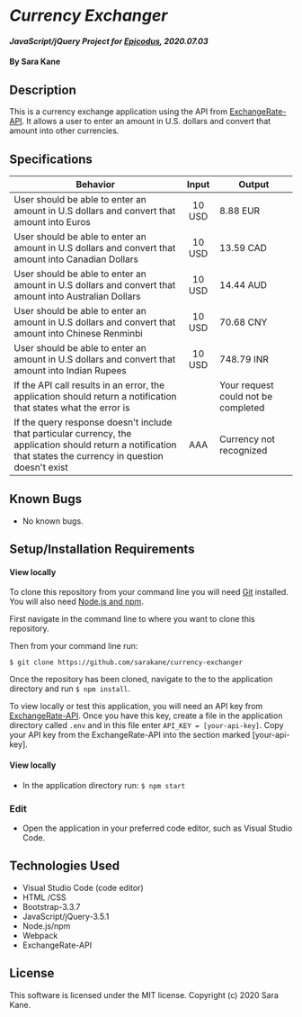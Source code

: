 # _Currency Exchanger_

#### _JavaScript/jQuery Project for [Epicodus](https://www.epicodus.com/), 2020.07.03_

#### By **Sara Kane**

## Description
This is a currency exchange application using the API from [ExchangeRate-API](https://www.exchangerate-api.com/). It allows a user to enter an amount in U.S. dollars and convert that amount into other currencies. 

## Specifications

| Behavior                                                                                                                                                        |  Input | Output                              |
|-----------------------------------------------------------------------------------------------------------------------------------------------------------------|:------:|-------------------------------------|
| User should be able to enter an amount in U.S dollars and convert that amount into Euros                                                                        | 10 USD | 8.88 EUR                            |
| User should be able to enter an amount in U.S dollars and convert that amount into Canadian Dollars                                                             | 10 USD | 13.59 CAD                           |
| User should be able to enter an amount in U.S dollars and convert that amount into Australian Dollars                                                           | 10 USD | 14.44 AUD                           |
| User should be able to enter an amount in U.S dollars and convert that amount into Chinese Renminbi                                                             | 10 USD | 70.68 CNY                           |
| User should be able to enter an amount in U.S dollars and convert that amount into Indian Rupees                                                                | 10 USD | 748.79 INR                          |
| If the API call results in an error, the application should return a notification that states what the error is                                                 |        | Your request could not be completed |
| If the query response doesn't include that particular currency, the application should return a notification that states the currency in question doesn't exist | AAA    | Currency not recognized             |

## Known Bugs
* No known bugs.   

## Setup/Installation Requirements

#### View locally
To clone this repository from your command line you will need [Git](https://git-scm.com/) installed. You will also need [Node.js and npm](https://nodejs.org/en/download/).

First navigate in the command line to where you want to clone this repository. 

Then from your command line run:

`$ git clone https://github.com/sarakane/currency-exchanger`

Once the repository has been cloned, navigate to the to the application directory and run `$ npm install`.

To view locally or test this application, you will need an API key from [ExchangeRate-API](https://www.exchangerate-api.com/). Once you have this key, create a file in the application directory called `.env` and in this file enter `API_KEY = [your-api-key]`. Copy your API key from the ExchangeRate-API into the section marked [your-api-key].

#### View locally
* In the application directory run: `$ npm start`

### Edit
* Open the application in your preferred code editor, such as Visual Studio Code.

## Technologies Used
* Visual Studio Code (code editor)
* HTML /CSS
* Bootstrap-3.3.7
* JavaScript/jQuery-3.5.1
* Node.js/npm
* Webpack
* ExchangeRate-API

## License
This software is licensed under the MIT license. Copyright (c) 2020 Sara Kane.